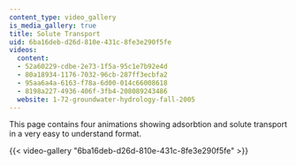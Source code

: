 ```yaml
---
content_type: video_gallery
is_media_gallery: true
title: Solute Transport
uid: 6ba16deb-d26d-810e-431c-8fe3e290f5fe
videos:
  content:
  - 52a60229-cdbe-2e73-1f5a-95c1e7b92e4d
  - 80a18934-1176-7032-96cb-287ff3ecbfa2
  - 95aa6a4a-6163-f78a-6d00-014c66008618
  - 8198a227-4936-406f-3fb4-208089243486
  website: 1-72-groundwater-hydrology-fall-2005
---
```


This page contains four animations showing adsorbtion and solute transport in a very easy to understand format.

{{< video-gallery "6ba16deb-d26d-810e-431c-8fe3e290f5fe" >}}

